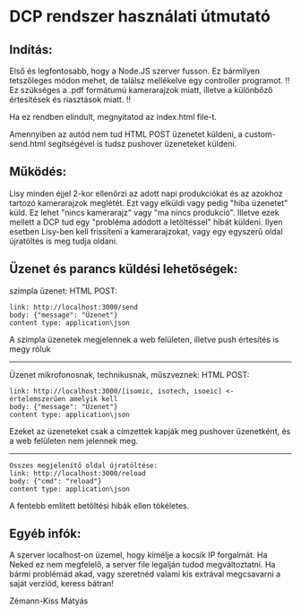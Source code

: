 # DCP rendszer használati útmutató

## Indítás:
Első és legfontosabb, hogy a Node.JS szerver fusson. Ez bármilyen tetszőleges módon mehet, de találsz mellékelve egy controller programot.
!! Ez szükséges a .pdf formátumú kamerarajzok miatt, illetve a különbőző értesítések és riasztások miatt. !!

Ha ez rendben elindult, megnyitatod az index.html file-t.

Amennyiben az autód nem tud HTML POST üzenetet küldeni, a custom-send.html segítségével is tudsz pushover üzeneteket küldeni.

## Működés:
Lisy minden éjjel 2-kor ellenőrzi az adott napi produkciókat és az azokhoz tartozó kamerarajzok meglétét. Ezt vagy elküldi vagy pedig
"hiba üzenetet" küld. Ez lehet "nincs kamerarajz" vagy "ma nincs produkció". Illetve ezek mellett a DCP tud egy "probléma adódott a letöltéssel"
hibát küldeni. Ilyen esetben Lisy-ben kell frissíteni a kamerarajzokat, vagy egy egyszerű oldal újratöltés is meg tudja oldani.

## Üzenet és parancs küldési lehetőségek:

szimpla üzenet:
HTML POST:
```
link: http://localhost:3000/send
body: {"message": "Üzenet"}
content type: application\json
```

A szimpla üzenetek megjelennek a web felületen, illetve push értesítés is megy róluk

---

Üzenet mikrofonosnak, technikusnak, műszveznek:
HTML POST:
```
link: http://localhost:3000/[isomic, isotech, isoeic] <- értelemszerűen amelyik kell
body: {"message": "Üzenet"}
content type: application\json
```

Ezeket az üzeneteket csak a címzettek kapják meg pushover üzenetként, és a web felületen nem jelennek meg.

---

```
Összes megjelenítő oldal újratöltése:
link: http://localhost:3000/reload
body: {"cmd": "reload"}
content type: application\json
```

A fentebb említett betöltési hibák ellen tökéletes.

## Egyéb infók:
A szerver localhost-on üzemel, hogy kímélje a kocsik IP forgalmát. Ha Neked ez nem megfelelő, a server file legalján tudod megváltoztatni.
Ha bármi problémád akad, vagy szeretnéd valami kis extrával megcsavarni a saját verziód, keress bátran!

Zémann-Kiss Mátyás